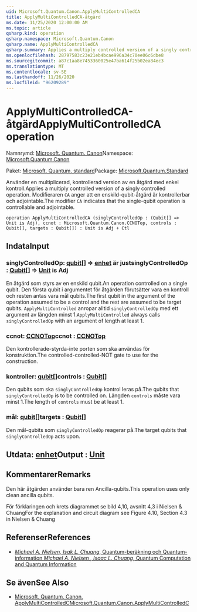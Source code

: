 ```yaml
---
uid: Microsoft.Quantum.Canon.ApplyMultiControlledCA
title: ApplyMultiControlledCA-åtgärd
ms.date: 11/25/2020 12:00:00 AM
ms.topic: article
qsharp.kind: operation
qsharp.namespace: Microsoft.Quantum.Canon
qsharp.name: ApplyMultiControlledCA
qsharp.summary: Applies a multiply controlled version of a singly controlled operation. The modifier `CA` indicates that the single-qubit operation is controllable and adjointable.
ms.openlocfilehash: 28797583c23e21eb4bcae996a34c70ee06c6dbe8
ms.sourcegitcommit: a87c1aa8e7453360025e47ba614f25b02ea84ec3
ms.translationtype: MT
ms.contentlocale: sv-SE
ms.lasthandoff: 11/26/2020
ms.locfileid: "96209289"
---
```

# <a name="applymulticontrolledca-operation"></a><span data-ttu-id="b2dd8-102">ApplyMultiControlledCA-åtgärd</span><span class="sxs-lookup"><span data-stu-id="b2dd8-102">ApplyMultiControlledCA operation</span></span>

<span data-ttu-id="b2dd8-103">Namnrymd: [Microsoft. Quantum. Canon](xref:Microsoft.Quantum.Canon)</span><span class="sxs-lookup"><span data-stu-id="b2dd8-103">Namespace: [Microsoft.Quantum.Canon](xref:Microsoft.Quantum.Canon)</span></span>

<span data-ttu-id="b2dd8-104">Paket: [Microsoft. Quantum. standard](https://nuget.org/packages/Microsoft.Quantum.Standard)</span><span class="sxs-lookup"><span data-stu-id="b2dd8-104">Package: [Microsoft.Quantum.Standard](https://nuget.org/packages/Microsoft.Quantum.Standard)</span></span>


<span data-ttu-id="b2dd8-105">Använder en multiplicerad, kontrollerad version av en åtgärd med enkel kontroll.</span><span class="sxs-lookup"><span data-stu-id="b2dd8-105">Applies a multiply controlled version of a singly controlled operation.</span></span>
<span data-ttu-id="b2dd8-106">Modifieraren `CA` anger att en enskild-qubit-åtgärd är kontrollerbar och adjointable.</span><span class="sxs-lookup"><span data-stu-id="b2dd8-106">The modifier `CA` indicates that the single-qubit operation is controllable and adjointable.</span></span>

```qsharp
operation ApplyMultiControlledCA (singlyControlledOp : (Qubit[] => Unit is Adj), ccnot : Microsoft.Quantum.Canon.CCNOTop, controls : Qubit[], targets : Qubit[]) : Unit is Adj + Ctl
```


## <a name="input"></a><span data-ttu-id="b2dd8-107">Indata</span><span class="sxs-lookup"><span data-stu-id="b2dd8-107">Input</span></span>

### <a name="singlycontrolledop--qubit--unit--is-adj"></a><span data-ttu-id="b2dd8-108">singlyControlledOp: [qubit](xref:microsoft.quantum.lang-ref.qubit)[] => [enhet](xref:microsoft.quantum.lang-ref.unit)  är just</span><span class="sxs-lookup"><span data-stu-id="b2dd8-108">singlyControlledOp : [Qubit](xref:microsoft.quantum.lang-ref.qubit)[] => [Unit](xref:microsoft.quantum.lang-ref.unit)  is Adj</span></span>

<span data-ttu-id="b2dd8-109">En åtgärd som styrs av en enskild qubit.</span><span class="sxs-lookup"><span data-stu-id="b2dd8-109">An operation controlled on a single qubit.</span></span>
<span data-ttu-id="b2dd8-110">Den första qubit i argumentet för åtgärden förutsätter vara en kontroll och resten antas vara mål qubits.</span><span class="sxs-lookup"><span data-stu-id="b2dd8-110">The first qubit in the argument of the operation assumed to be a control and the rest are assumed to be target qubits.</span></span>
<span data-ttu-id="b2dd8-111">`ApplyMultiControlled` anropar alltid `singlyControlledOp` med ett argument av längden minst 1.</span><span class="sxs-lookup"><span data-stu-id="b2dd8-111">`ApplyMultiControlled` always calls `singlyControlledOp` with an argument of length at least 1.</span></span>


### <a name="ccnot--ccnotop"></a><span data-ttu-id="b2dd8-112">ccnot: [CCNOTop](xref:Microsoft.Quantum.Canon.CCNOTop)</span><span class="sxs-lookup"><span data-stu-id="b2dd8-112">ccnot : [CCNOTop](xref:Microsoft.Quantum.Canon.CCNOTop)</span></span>

<span data-ttu-id="b2dd8-113">Den kontrollerade-styrda-inte porten som ska användas för konstruktion.</span><span class="sxs-lookup"><span data-stu-id="b2dd8-113">The controlled-controlled-NOT gate to use for the construction.</span></span>


### <a name="controls--qubit"></a><span data-ttu-id="b2dd8-114">kontroller: [qubit](xref:microsoft.quantum.lang-ref.qubit)[]</span><span class="sxs-lookup"><span data-stu-id="b2dd8-114">controls : [Qubit](xref:microsoft.quantum.lang-ref.qubit)[]</span></span>

<span data-ttu-id="b2dd8-115">Den qubits som ska `singlyControlledOp` kontrol leras på.</span><span class="sxs-lookup"><span data-stu-id="b2dd8-115">The qubits that `singlyControlledOp` is to be controlled on.</span></span>
<span data-ttu-id="b2dd8-116">Längden `controls` måste vara minst 1.</span><span class="sxs-lookup"><span data-stu-id="b2dd8-116">The length of `controls` must be at least 1.</span></span>


### <a name="targets--qubit"></a><span data-ttu-id="b2dd8-117">mål: [qubit](xref:microsoft.quantum.lang-ref.qubit)[]</span><span class="sxs-lookup"><span data-stu-id="b2dd8-117">targets : [Qubit](xref:microsoft.quantum.lang-ref.qubit)[]</span></span>

<span data-ttu-id="b2dd8-118">Den mål-qubits som `singlyControlledOp` reagerar på.</span><span class="sxs-lookup"><span data-stu-id="b2dd8-118">The target qubits that `singlyControlledOp` acts upon.</span></span>



## <a name="output--unit"></a><span data-ttu-id="b2dd8-119">Utdata: [enhet](xref:microsoft.quantum.lang-ref.unit)</span><span class="sxs-lookup"><span data-stu-id="b2dd8-119">Output : [Unit](xref:microsoft.quantum.lang-ref.unit)</span></span>



## <a name="remarks"></a><span data-ttu-id="b2dd8-120">Kommentarer</span><span class="sxs-lookup"><span data-stu-id="b2dd8-120">Remarks</span></span>

<span data-ttu-id="b2dd8-121">Den här åtgärden använder bara ren Ancilla-qubits.</span><span class="sxs-lookup"><span data-stu-id="b2dd8-121">This operation uses only clean ancilla qubits.</span></span>

<span data-ttu-id="b2dd8-122">För förklaringen och krets diagrammet se bild 4,10, avsnitt 4,3 i Nielsen & Chuang</span><span class="sxs-lookup"><span data-stu-id="b2dd8-122">For the explanation and circuit diagram see Figure 4.10, Section 4.3 in Nielsen & Chuang</span></span>

## <a name="references"></a><span data-ttu-id="b2dd8-123">Referenser</span><span class="sxs-lookup"><span data-stu-id="b2dd8-123">References</span></span>

- [<span data-ttu-id="b2dd8-124">*Michael A. Nielsen, Isak L. Chuang*, Quantum-beräkning och Quantum-information</span><span class="sxs-lookup"><span data-stu-id="b2dd8-124"> *Michael A. Nielsen , Isaac L. Chuang*, Quantum Computation and Quantum Information </span></span>](http://doi.org/10.1017/CBO9780511976667)

## <a name="see-also"></a><span data-ttu-id="b2dd8-125">Se även</span><span class="sxs-lookup"><span data-stu-id="b2dd8-125">See Also</span></span>

- [<span data-ttu-id="b2dd8-126">Microsoft. Quantum. Canon. ApplyMultiControlledC</span><span class="sxs-lookup"><span data-stu-id="b2dd8-126">Microsoft.Quantum.Canon.ApplyMultiControlledC</span></span>](xref:Microsoft.Quantum.Canon.ApplyMultiControlledC)